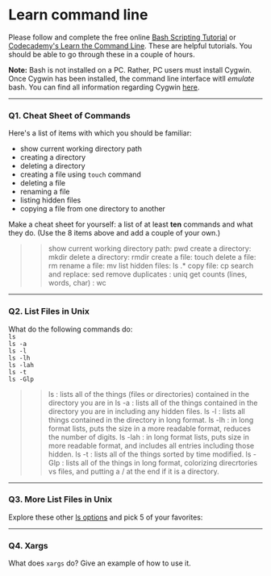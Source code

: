# Learn command line

Please follow and complete the free online [Bash Scripting Tutorial](https://ryanstutorials.net/bash-scripting-tutorial/) or [Codecademy's Learn the Command Line](https://www.codecademy.com/learn/learn-the-command-line). These are helpful tutorials. You should be able to go through these in a couple of hours.

**Note:** Bash is not installed on a PC. Rather, PC users must install Cygwin. Once Cygwin has been installed, the command line interface witll _emulate_ bash. You can find all information regarding Cygwin [here](https://www.cygwin.com/).

---

### Q1.  Cheat Sheet of Commands  

Here's a list of items with which you should be familiar:  
* show current working directory path
* creating a directory
* deleting a directory
* creating a file using `touch` command
* deleting a file
* renaming a file
* listing hidden files
* copying a file from one directory to another

Make a cheat sheet for yourself: a list of at least **ten** commands and what they do.  (Use the 8 items above and add a couple of your own.)  

> > show current working directory path: pwd
> > create a directory: mkdir
> > delete a directory: rmdir
> > create a file: touch <file name>
> > delete a file: rm
> > rename a file: mv
> > list hidden files: ls .*
> > copy file: cp
> > search and replace: sed
> > remove duplicates : uniq
> > get counts (lines, words, char) : wc

---

### Q2.  List Files in Unix   

What do the following commands do:  
`ls`  
`ls -a`  
`ls -l`  
`ls -lh`  
`ls -lah`  
`ls -t`  
`ls -Glp`  

> > ls : lists all of the things (files or directories) contained in the directory you are in
> > ls -a : lists all of the things contained in the directory you are in including any hidden files.
> > ls -l : lists all things contained in the directory in long format.
> > ls -lh : in long format lists, puts the size in a more readable format, reduces the number of digits.
> > ls -lah : in long format lists, puts size in more readable format, and includes all entries including those hidden.
> > ls -t : lists all of the things sorted by time modified.
> > ls -Glp : lists all of the things in long format, colorizing direcrtories vs files, and putting a / at the end if it is a directory.

---

### Q3.  More List Files in Unix  

Explore these other [ls options](http://www.techonthenet.com/unix/basic/ls.php) and pick 5 of your favorites:

> >

---

### Q4.  Xargs   

What does `xargs` do? Give an example of how to use it.

> > 

 

